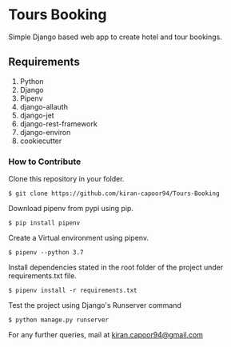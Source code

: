 # Tours Booking

Simple Django based web app to create hotel and tour bookings.

## Requirements

1. Python
2. Django
3. Pipenv
4. django-allauth
5. django-jet
6. django-rest-framework
7. django-environ
8. cookiecutter

### How to Contribute

Clone this repository in your folder.
```
$ git clone https://github.com/kiran-capoor94/Tours-Booking
```

Download pipenv from pypi using pip.
```
$ pip install pipenv
```

Create a Virtual environment using pipenv.
```
$ pipenv --python 3.7
```

Install dependencies stated in the root folder of the project under requirements.txt file.
```
$ pipenv install -r requirements.txt
```

Test the project using Django's Runserver command
```
$ python manage.py runserver
```

For any further queries, mail at kiran.capoor94@gmail.com